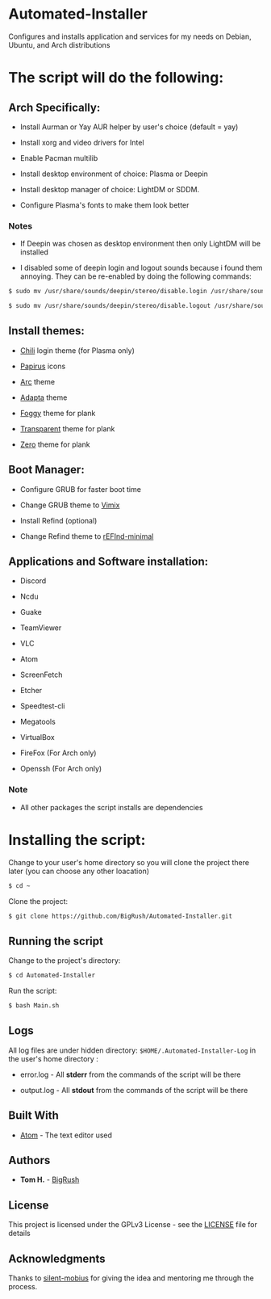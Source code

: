 # Automated-Installer
Configures and installs application and services 
for my needs on Debian, Ubuntu, and Arch distributions

# The script will do the following:
## Arch Specifically:

* Install Aurman or Yay AUR helper by user's choice (default = yay)

* Install xorg and video drivers for Intel

* Enable Pacman multilib

* Install desktop environment of choice: Plasma or Deepin 

* Install desktop manager of choice: LightDM or SDDM.

* Configure Plasma's fonts to make them look better

### Notes

* If Deepin was chosen as desktop environment then only LightDM will be installed

* I disabled some of deepin login and logout sounds because i found them annoying.
They can be re-enabled by doing the following commands:
```sh
$ sudo mv /usr/share/sounds/deepin/stereo/disable.login /usr/share/sounds/deepin/stereo/desktop-login.ogg

$ sudo mv /usr/share/sounds/deepin/stereo/disable.logout /usr/share/sounds/deepin/stereo/desktop-logout.ogg
```

## Install themes:

* [Chili](https://store.kde.org/p/1214121/) login theme (for Plasma only)

* [Papirus](https://github.com/PapirusDevelopmentTeam/papirus-icon-theme) icons

* [Arc](https://github.com/horst3180/arc-theme) theme

* [Adapta](https://github.com/adapta-project/adapta-gtk-theme) theme

* [Foggy](https://www.gnome-look.org/p/1201603) theme for plank

* [Transparent](https://www.gnome-look.org/p/1214417) theme for plank

* [Zero](https://www.gnome-look.org/p/1212812) theme for plank

## Boot Manager:

* Configure GRUB for faster boot time

* Change GRUB theme to [Vimix](https://www.gnome-look.org/p/1009236)

* Install Refind (optional)

* Change Refind theme to [rEFInd-minimal](https://github.com/EvanPurkhiser/rEFInd-minimal.git)

## Applications and Software installation:

* Discord

* Ncdu

* Guake

* TeamViewer

* VLC

* Atom

* ScreenFetch

* Etcher

* Speedtest-cli

* Megatools

* VirtualBox 

* FireFox (For Arch only)

* Openssh (For Arch only)

### Note

* All other packages the script installs are dependencies

# Installing the script:

Change to your user's home directory
so you will clone the project there later (you can choose any other loacation) 

```sh
$ cd ~
```

Clone the project:

```sh
$ git clone https://github.com/BigRush/Automated-Installer.git
```



## Running the script

Change to the project's directory:

```sh
$ cd Automated-Installer
```

Run the script:


```sh
$ bash Main.sh
```


## Logs
All log files are under hidden directory: `$HOME/.Automated-Installer-Log` in the user's home directory : 
 * error.log - All **stderr** from the commands of the script will be there
 
 * output.log - All **stdout** from the commands of the script will be there




## Built With

* [Atom](https://atom.io/) - The text editor used


## Authors

* **Tom H.** - [BigRush](https://github.com/bigrush)


## License

This project is licensed under the GPLv3 License - see the [LICENSE](https://github.com/BigRush/Automated-Installer/blob/master/LICENSE) file for details


## Acknowledgments

Thanks to [silent-mobius](https://github.com/silent-mobius) for giving the idea and mentoring me through the process.
